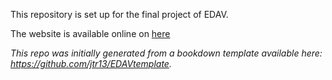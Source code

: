 This repository is set up for the final project of EDAV.

The website is available online on [here](https://russell-a.github.io/NYCrime/)


*This repo was initially generated from a bookdown template available here: https://github.com/jtr13/EDAVtemplate.*	




